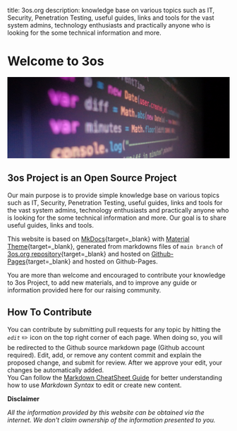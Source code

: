 title: 3os.org
description: knowledge base on various topics such as IT, Security, Penetration Testing, useful guides, links and tools for the vast system admins, technology enthusiasts and practically anyone who is looking for the some technical information and more.

<link rel="stylesheet" href="/assets/CSS/roundedCorners.css">

# Welcome to 3os

<div style="width:100%; margin:0 auto;">
   <img src="/assets/images/mainbanner.jpg" alt="main banner" >
</div>

## 3os Project is an Open Source Project

Our main purpose is to provide simple knowledge base on various topics such as IT, Security, Penetration Testing, useful guides, links and tools for the vast system admins, technology enthusiasts and practically anyone who is looking for the some technical information and more. Our goal is to share useful guides, links and tools.

This website is based on [MkDocs](https://www.mkdocs.org/ "MkDocs Official Site"){target=_blank} with [Material Theme](https://squidfunk.github.io/mkdocs-material/ "Material for MkDocs¶"){target=_blank}, generated from markdowns files of `main branch` of [3os.org repository](https://github.com/fire1ce/3os.org/ "Github fire1ce/3os.org/ repository"){target=_blank} and hosted on [Github-Pages](https://pages.github.com/ "Github-Pages"){target=_blank} and hosted on Github-Pages.

You are more than welcome and encouraged to contribute your knowledge to 3os Project, to add new materials, and to improve any guide or information provided here for our raising community.

## How To Contribute

You can contribute by submitting pull requests for any topic by hitting the _`edit`_ :pencil2: icon on the top right corner of each page. When doing so, you will be redirected to the Github source markdown page (Github account required).
Edit, add, or remove any content commit and explain the proposed change, and submit for review. After we approve your edit, your changes be automatically added.  
You Can follow the [Markdown CheatSheet Guide](/markdownCheatSheet/welcome "Markdown CheatSheet Guide") for better understanding how to use _Markdown Syntax_ to edit or create new content.

__Disclaimer__

_All the information provided by this website can be obtained via the internet. We don't claim ownership of the information presented to you._


